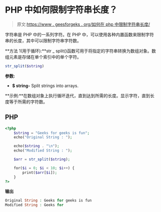 # PHP 中如何限制字符串长度？

> 原文:[https://www . geesforgeks . org/如何在 php 中限制字符串长度/](https://www.geeksforgeeks.org/how-to-limit-string-length-in-php/)

字符串是 PHP 中的一系列字符。在 PHP 中，可以使用各种内置函数来限制字符串的长度，其中可以限制字符串字符数。

**方法 1(用于循环):**str _ split()函数可用于将指定的字符串转换为数组对象。数组元素是存储在单个索引中的单个字符。

```php
str_split($string)
```

**参数:**

*   **$ string-** Split strings into arrays.

**示例:**在数组对象上执行循环迭代，直到达到所需的长度。显示字符，直到长度等于所需的字符数。

## PHP

```php
<?php
    $string = "Geeks for geeks is fun";
    echo("Original String : ");

    echo($string . "\n");
    echo("Modified String : ");

    $arr = str_split($string);

    for($i = 0; $i < 10; $i++) {
        print($arr[$i]);
    }
?>
```

**输出**

```php
Original String : Geeks for geeks is fun
Modified String : Geeks for 
```